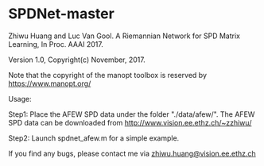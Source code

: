 # SPDNet-master
Zhiwu Huang and Luc Van Gool. A Riemannian Network for SPD Matrix Learning, In Proc. AAAI 2017. 

Version 1.0,  Copyright(c) November, 2017. 

Note that the copyright of the manopt toolbox is reserved by https://www.manopt.org/  

Usage:

Step1: Place the AFEW SPD data under the folder "./data/afew/". The AFEW SPD data can be downloaded from http://www.vision.ee.ethz.ch/~zzhiwu/

Step2: Launch spdnet_afew.m for a simple example.

If you find any bugs, please contact me via zhiwu.huang@vision.ee.ethz.ch




